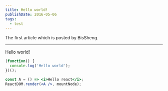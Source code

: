 ```yaml
---
title: Hello world!
publishDate: 2016-05-06
tags:
  - test
---
```


The first article which is posted by BisSheng.

---

Hello world!

```js
(function() {
  console.log('Hello world');
})();
```

```jsx
const A = () => <i>Hello react</i>;
ReactDOM.render(<A />, mountNode);
```